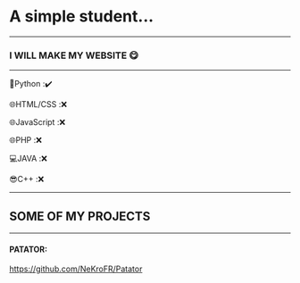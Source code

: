 # A simple student...  
---
### I WILL MAKE MY WEBSITE 😋
---
🐍Python :✔️

🌐HTML/CSS :❌ 

🌐JavaScript :❌ 

🌐PHP :❌ 

💻JAVA :❌ 

😎C++ :❌

---
## SOME OF MY PROJECTS
---
#### PATATOR: 
   https://github.com/NeKroFR/Patator
